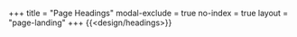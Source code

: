+++
title = "Page Headings"
modal-exclude = true
no-index = true
layout = "page-landing"
+++
{{<design/headings>}}